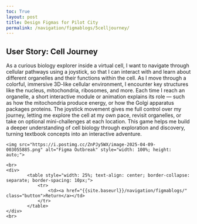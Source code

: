 ```yaml
---
toc: True
layout: post
title: Design Figmas for Pilot City
permalink: /navigation/figmablogs/5celljourney/
---
```


<h2>User Story: Cell Journey</h2>

<p>As a curious biology explorer inside a virtual cell,
I want to navigate through cellular pathways using a joystick,
so that I can interact with and learn about different organelles and their functions within the cell.
As I move through a colorful, immersive 3D-like cellular environment, I encounter key structures like the nucleus, mitochondria, ribosomes, and more.
Each time I reach an organelle, a short interactive module or animation explains its role — such as how the mitochondria produce energy, or how the Golgi apparatus packages proteins.
The joystick movement gives me full control over my journey, letting me explore the cell at my own pace, revisit organelles, or take on optional mini-challenges at each location.
This game helps me build a deeper understanding of cell biology through exploration and discovery, turning textbook concepts into an interactive adventure.<p>

    <img src="https://i.postimg.cc/ZnPJy5WX/image-2025-04-09-003055885.png" alt="Figma Outbreak" style="width: 100%; height: auto;">

<body>

    <br>
    <div>
            <table style="width: 25%; text-align: center; border-collapse: separate; border-spacing: 10px;">
                <tr>
                    <td><a href="{{site.baseurl}}/navigation/figmablogs/" class="button">Return</a></td>
                </tr>
            </table>
    </div>
    <br>
</body>